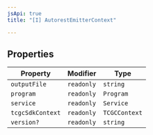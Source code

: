 ```yaml
---
jsApi: true
title: "[I] AutorestEmitterContext"

---
```

## Properties

| Property | Modifier | Type |
| ------ | ------ | ------ |
| `outputFile` | `readonly` | `string` |
| `program` | `readonly` | `Program` |
| `service` | `readonly` | `Service` |
| `tcgcSdkContext` | `readonly` | `TCGCContext` |
| `version?` | `readonly` | `string` |
